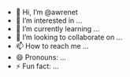 - 👋 Hi, I’m @awrenet
- 👀 I’m interested in ...
- 🌱 I’m currently learning ...
- 💞️ I’m looking to collaborate on ...
- 📫 How to reach me ...
- 😄 Pronouns: ...
- ⚡ Fun fact: ...

<!---
awrenet/awrenet is a ✨ special ✨ repository because its `README.md` (this file) appears on your GitHub profile.
You can click the Preview link to take a look at your changes.
--->
